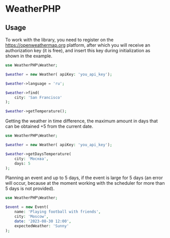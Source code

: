 # WeatherPHP

## Usage

To work with the library, you need to register on the https://openweathermap.org 
platform, after which you will receive an authorization key (it is free), and insert 
this key during initialization as shown in the example.

```php
use WeatherPHP\Weather;

$weather = new Weather( apiKey: 'you_api_key');

$weather->language = 'ru';

$weather->find(
    city: 'San Francisco'
);

$weather->getTemperature();
```

Getting the weather in time difference, the maximum amount in days that can be obtained +5 from the current date.

```php
use WeatherPHP\Weather;

$weather = new Weather( apiKey: 'you_api_key');

$weather->getDaysTemperature(
    city: 'Москва', 
    days: 5
);
```

Planning an event and up to 5 days, if the event is large for 5 days (an error will occur, because at the moment working with the scheduler for more than 5 days is not provided).

```php
use WeatherPHP\Weather;

$event = new Event( 
    name: 'Playing football with friends', 
    city: 'Moscow', 
    date: '2023-08-30 12:00', 
    expectedWeather: 'Sunny'
);
```

